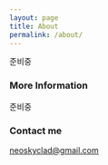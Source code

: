 ```yaml
---
layout: page
title: About
permalink: /about/
---
```


준비중

### More Information

준비중

### Contact me

[neoskyclad@gmail.com](mailto:neoskyclad@gmail.com)
